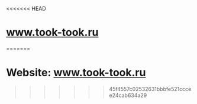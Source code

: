 <<<<<<< HEAD
# <a href="http://www.took-took.ru">www.took-took.ru</a>
=======
# Website: <a href="http://www.took-took.ru">www.took-took.ru</a>
>>>>>>> 45f4557c02532631bbbfe521cccee24cab634a29
